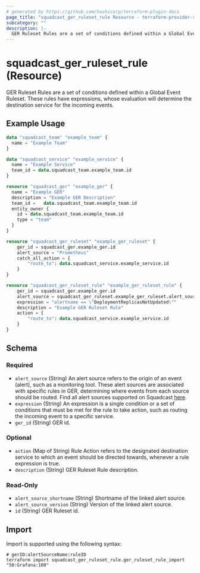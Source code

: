 ```yaml
---
# generated by https://github.com/hashicorp/terraform-plugin-docs
page_title: "squadcast_ger_ruleset_rule Resource - terraform-provider-squadcast"
subcategory: ""
description: |-
  GER Ruleset Rules are a set of conditions defined within a Global Event Ruleset. These rules have expressions, whose evaluation will determine the destination service for the incoming events.
---
```


# squadcast_ger_ruleset_rule (Resource)

GER Ruleset Rules are a set of conditions defined within a Global Event Ruleset. These rules have expressions, whose evaluation will determine the destination service for the incoming events.

## Example Usage

```terraform
data "squadcast_team" "example_team" {
  name = "Example Team"
}

data "squadcast_service" "example_service" {
  name = "Example Service"
  team_id = data.squadcast_team.example_team.id
}

resource "squadcast_ger" "example_ger" {
  name = "Example GER"
  description = "Example GER Description"
  team_id =   data.squadcast_team.example_team.id
  entity_owner {
    id = data.squadcast_team.example_team.id
    type = "team"
  }
}

resource "squadcast_ger_ruleset" "example_ger_ruleset" {
    ger_id = squadcast_ger.example_ger.id
    alert_source = "Prometheus"
    catch_all_action = {
        "route_to": data.squadcast_service.example_service.id
    }
}

resource "squadcast_ger_ruleset_rule" "example_ger_ruleset_rule" {
    ger_id = squadcast_ger.example_ger.id
    alert_source = squadcast_ger_ruleset.example_ger_ruleset.alert_source
    expression = "alertname == \"DeploymentReplicasNotUpdated\""
    description = "Example GER Ruleset Rule"
    action = {
        "route_to": data.squadcast_service.example_service.id
    }
}
```

<!-- schema generated by tfplugindocs -->
## Schema

### Required

- `alert_source` (String) An alert source refers to the origin of an event (alert), such as a monitoring tool. These alert sources are associated with specific rules in GER, determining where events from each source should be routed. Find all alert sources supported on Squadcast [here](https://www.squadcast.com/integrations).
- `expression` (String) An expression is a single condition or a set of conditions that must be met for the rule to take action, such as routing the incoming event to a specific service.
- `ger_id` (String) GER id.

### Optional

- `action` (Map of String) Rule Action refers to the designated destination service to which an event should be directed towards, whenever a rule expression is true.
- `description` (String) GER Ruleset Rule description.

### Read-Only

- `alert_source_shortname` (String) Shortname of the linked alert source.
- `alert_source_version` (String) Version of the linked alert source.
- `id` (String) GER Ruleset id.

## Import

Import is supported using the following syntax:

```shell
# gerID:alertSourceName:ruleID
terraform import squadcast_ger_ruleset_rule.ger_ruleset_rule_import "50:Grafana:100"
```
